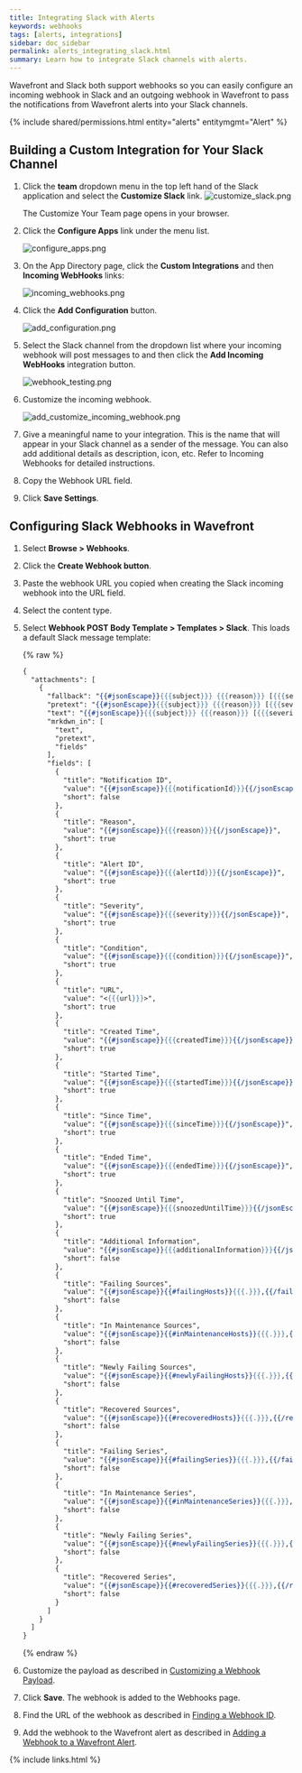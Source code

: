 ```yaml
---
title: Integrating Slack with Alerts
keywords: webhooks
tags: [alerts, integrations]
sidebar: doc_sidebar
permalink: alerts_integrating_slack.html
summary: Learn how to integrate Slack channels with alerts.
---
```


Wavefront and Slack both support webhooks so you can easily configure an incoming webhook in Slack and an outgoing webhook in Wavefront to pass the notifications from Wavefront alerts into your Slack channels.

{% include shared/permissions.html entity="alerts" entitymgmt="Alert" %}

## Building a Custom Integration for Your Slack Channel
1. Click the **team** dropdown menu in the top left hand of the Slack application and select the **Customize Slack** link.
  ![customize_slack.png](images/customize_slack.png)
  
    The Customize Your Team page opens in your browser.

1. Click the **Configure Apps** link under the menu list.

    ![configure_apps.png](images/configure_apps.png)

1. On the App Directory page, click the **Custom Integrations** and then **Incoming WebHooks** links:

    ![incoming_webhooks.png](images/incoming_webhooks.png)

1. Click the **Add Configuration** button.

    ![add_configuration.png](images/add_configuration.png)
1. Select the Slack channel from the dropdown list where your incoming webhook will post messages to and then click the **Add Incoming WebHooks** integration button.

    ![webhook_testing.png](images/webhook_testing.png)

1. Customize the incoming webhook.

    ![add_customize_incoming_webhook.png](images/customize_incoming_webhook.png)
1. Give a meaningful name to your integration. This is the name that will appear in your Slack channel as a sender of the message.  You can also add additional details as description, icon, etc. Refer to Incoming Webhooks for detailed instructions.
1. Copy the Webhook URL field.
1. Click **Save Settings**.


## Configuring Slack Webhooks in Wavefront
 1. Select **Browse > Webhooks**.
 1. Click the **Create Webhook button**.
 1. Paste the webhook URL you copied when creating the Slack incoming webhook into the URL field.
 1. Select the content type.
 1. Select **Webhook POST Body Template > Templates > Slack**.  This loads a default Slack message template:

    {% raw %}
    ```handlebars
    {
      "attachments": [
        {
          "fallback": "{{#jsonEscape}}{{{subject}}} {{{reason}}} [{{{severity}}}] {{{name}}}{{/jsonEscape}}",
          "pretext": "{{#jsonEscape}}{{{subject}}} {{{reason}}} [{{{severity}}}] {{{name}}}{{/jsonEscape}}",
          "text": "{{#jsonEscape}}{{{subject}}} {{{reason}}} [{{{severity}}}] {{{name}}}{{/jsonEscape}}\nFailed Sources: \n{{#jsonEscape}}{{{hostsFailingMessage}}}{{/jsonEscape}}\nMessage: \n{{#jsonEscape}}{{{errorMessage}}}{{/jsonEscape}}",
          "mrkdwn_in": [
            "text",
            "pretext",
            "fields"
          ],
          "fields": [
            {
              "title": "Notification ID",
              "value": "{{#jsonEscape}}{{{notificationId}}}{{/jsonEscape}}",
              "short": false
            },
            {
              "title": "Reason",
              "value": "{{#jsonEscape}}{{{reason}}}{{/jsonEscape}}",
              "short": true
            },
            {
              "title": "Alert ID",
              "value": "{{#jsonEscape}}{{{alertId}}}{{/jsonEscape}}",
              "short": true
            },
            {
              "title": "Severity",
              "value": "{{#jsonEscape}}{{{severity}}}{{/jsonEscape}}",
              "short": true
            },
            {
              "title": "Condition",
              "value": "{{#jsonEscape}}{{{condition}}}{{/jsonEscape}}",
              "short": true
            },
            {
              "title": "URL",
              "value": "<{{{url}}}>",
              "short": true
            },
            {
              "title": "Created Time",
              "value": "{{#jsonEscape}}{{{createdTime}}}{{/jsonEscape}}",
              "short": true
            },
            {
              "title": "Started Time",
              "value": "{{#jsonEscape}}{{{startedTime}}}{{/jsonEscape}}",
              "short": true
            },
            {
              "title": "Since Time",
              "value": "{{#jsonEscape}}{{{sinceTime}}}{{/jsonEscape}}",
              "short": true
            },
            {
              "title": "Ended Time",
              "value": "{{#jsonEscape}}{{{endedTime}}}{{/jsonEscape}}",
              "short": true
            },
            {
              "title": "Snoozed Until Time",
              "value": "{{#jsonEscape}}{{{snoozedUntilTime}}}{{/jsonEscape}}",
              "short": true
            },
            {
              "title": "Additional Information",
              "value": "{{#jsonEscape}}{{{additionalInformation}}}{{/jsonEscape}}",
              "short": false
            },
            {
              "title": "Failing Sources",
              "value": "{{#jsonEscape}}{{#failingHosts}}{{{.}}},{{/failingHosts}}{{/jsonEscape}}",
              "short": false
            },
            {
              "title": "In Maintenance Sources",
              "value": "{{#jsonEscape}}{{#inMaintenanceHosts}}{{{.}}},{{/inMaintenanceHosts}}{{/jsonEscape}}",
              "short": false
            },
            {
              "title": "Newly Failing Sources",
              "value": "{{#jsonEscape}}{{#newlyFailingHosts}}{{{.}}},{{/newlyFailingHosts}}{{/jsonEscape}}",
              "short": false
            },
            {
              "title": "Recovered Sources",
              "value": "{{#jsonEscape}}{{#recoveredHosts}}{{{.}}},{{/recoveredHosts}}{{/jsonEscape}}",
              "short": false
            },
            {
              "title": "Failing Series",
              "value": "{{#jsonEscape}}{{#failingSeries}}{{{.}}},{{/failingSeries}}{{/jsonEscape}}",
              "short": false
            },
            {
              "title": "In Maintenance Series",
              "value": "{{#jsonEscape}}{{#inMaintenanceSeries}}{{{.}}},{{/inMaintenanceSeries}}{{/jsonEscape}}",
              "short": false
            },
            {
              "title": "Newly Failing Series",
              "value": "{{#jsonEscape}}{{#newlyFailingSeries}}{{{.}}},{{/newlyFailingSeries}}{{/jsonEscape}}",
              "short": false
            },
            {
              "title": "Recovered Series",
              "value": "{{#jsonEscape}}{{#recoveredSeries}}{{{.}}},{{/recoveredSeries}}{{/jsonEscape}}",
              "short": false
            }
          ]
        }
      ]
    }
    ```
    {% endraw %}

 1. Customize the payload as described in [Customizing a Webhook Payload](alerts_integrating_webhooks.html#customizing-a-webhook-payload). 
 1. Click **Save**. The webhook is added to the Webhooks page.
 1. Find the URL of the webhook as described in [Finding a Webhook ID](alerts_integrating_webhooks.html#finding-a-webhook-id).
 1. Add the webhook to the Wavefront alert as described in [Adding a Webhook to a Wavefront Alert](alerts_integrating_webhooks.html#adding-a-webhook-to-a-wavefront-alert).





{% include links.html %}

